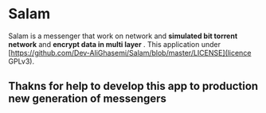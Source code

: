 # Salam
Salam is a messenger that work on network and **simulated bit torrent network** and **encrypt data in multi layer** .
This application under [https://github.com/Dev-AliGhasemi/Salam/blob/master/LICENSE](licence GPLv3).
## Thakns for help to develop this app to production new generation of messengers

